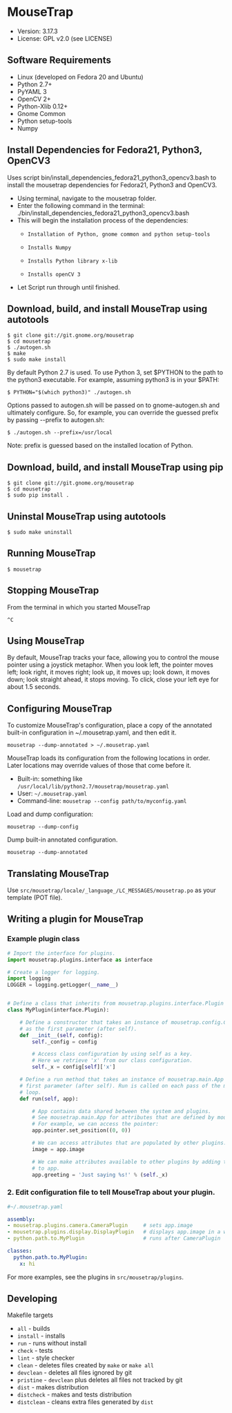 # MouseTrap

* Version: 3.17.3
* License: GPL v2.0 (see LICENSE)


## Software Requirements

* Linux (developed on Fedora 20 and Ubuntu)
* Python 2.7+
* PyYAML 3
* OpenCV 2+
* Python-Xlib 0.12+
* Gnome Common
* Python setup-tools
* Numpy

## Install Dependencies for Fedora21, Python3, OpenCV3
Uses script bin/install_dependencies_fedora21_python3_opencv3.bash
to install the mousetrap dependencies for Fedora21, Python3 and OpenCV3.
* Using terminal, navigate to the mousetrap folder.
* Enter the following command in the terminal:
  ./bin/install_dependencies_fedora21_python3_opencv3.bash
* This will begin the installation process of the dependencies:
  *     Installation of Python, gnome common and python setup-tools
  *     Installs Numpy
  *     Installs Python library x-lib
  *     Installs openCV 3
* Let Script run through until finished.


## Download, build, and install MouseTrap using autotools

    $ git clone git://git.gnome.org/mousetrap
    $ cd mousetrap
    $ ./autogen.sh
    $ make
    $ sudo make install

By default Python 2.7 is used. To use Python 3, set $PYTHON to the
path to the python3 executable. For example, assuming python3 is in your
$PATH:

    $ PYTHON="$(which python3)" ./autogen.sh

Options passed to autogen.sh will be passed on to gnome-autogen.sh and
ultimately configure. So, for example, you can override the guessed prefix by
passing --prefix to autogen.sh:

    $ ./autogen.sh --prefix=/usr/local

Note: prefix is guessed based on the installed location of Python.


## Download, build, and install MouseTrap using pip

    $ git clone git://git.gnome.org/mousetrap
    $ cd mousetrap
    $ sudo pip install .


## Uninstal MouseTrap using autotools

    $ sudo make uninstall


## Running MouseTrap

    $ mousetrap


## Stopping MouseTrap

From the terminal in which you started MouseTrap

    ^C


## Using MouseTrap

By default, MouseTrap tracks your face, allowing you to control the
mouse pointer using a joystick metaphor. When you look left,
the pointer moves left; look right, it moves right; look up, it moves up;
look down, it moves down; look straight ahead, it stops moving. To click,
close your left eye for about 1.5 seconds.


## Configuring MouseTrap

To customize MouseTrap's configuration, place a copy of the annotated built-in
configuration in ~/.mousetrap.yaml, and then edit it.

    mousetrap --dump-annotated > ~/.mousetrap.yaml

MouseTrap loads its configuration from the following locations in order. Later
locations may override values of those that come before it.

* Built-in: something like `/usr/local/lib/python2.7/mousetrap/mousetrap.yaml`
* User: `~/.mousetrap.yaml`
* Command-line: `mousetrap --config path/to/myconfig.yaml`

Load and dump configuration:

    mousetrap --dump-config

Dump built-in annotated configuration.

    mousetrap --dump-annotated


## Translating MouseTrap

Use `src/mousetrap/locale/_language_/LC_MESSAGES/mousetrap.po` as your template (POT file).


## Writing a plugin for MouseTrap

### Example plugin class

```python
# Import the interface for plugins.
import mousetrap.plugins.interface as interface

# Create a logger for logging.
import logging
LOGGER = logging.getLogger(__name__)


# Define a class that inherits from mousetrap.plugins.interface.Plugin
class MyPlugin(interface.Plugin):

    # Define a constructor that takes an instance of mousetrap.config.Config
    # as the first parameter (after self).
    def __init__(self, config):
        self._config = config

        # Access class configuration by using self as a key.
        # Here we retrieve 'x' from our class configuration.
        self._x = config[self]['x']

    # Define a run method that takes an instance of mousetrap.main.App as the
    # first parameter (after self). Run is called on each pass of the main
    # loop.
    def run(self, app):

        # App contains data shared between the system and plugins.
        # See mousetrap.main.App for attributes that are defined by mousetrap.
        # For example, we can access the pointer:
        app.pointer.set_position((0, 0))

        # We can access attributes that are populated by other plugins.
        image = app.image

        # We can make attributes available to other plugins by adding them
        # to app.
        app.greeting = 'Just saying %s!' % (self._x)
```

### 2. Edit configuration file to tell MouseTrap about your plugin.

```yaml
#~/.mousetrap.yaml

assembly:
- mousetrap.plugins.camera.CameraPlugin     # sets app.image
- mousetrap.plugins.display.DisplayPlugin   # displays app.image in a window
- python.path.to.MyPlugin                   # runs after CameraPlugin

classes:
  python.path.to.MyPlugin:
    x: hi
```

For more examples, see the plugins in `src/mousetrap/plugins`.


## Developing

Makefile targets
* `all` - builds
* `install` - installs
* `run` - runs without install
* `check` - tests
* `lint` - style checker
* `clean` - deletes files created by `make` or `make all`
* `devclean` - deletes all files ignored by git
* `pristine` - `devclean` plus deletes all files not tracked by git
* `dist` - makes distribution
* `distcheck` - makes and tests distribution
* `distclean` - cleans extra files generated by `dist`
